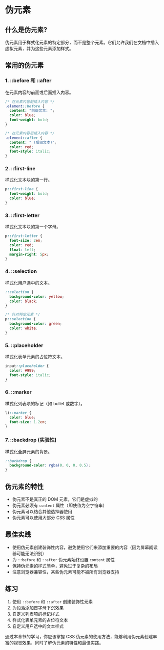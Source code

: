 # 伪元素

## 什么是伪元素?
伪元素用于样式化元素的特定部分，而不是整个元素。它们允许我们在文档中插入虚拟元素，并为这些元素添加样式。

## 常用的伪元素

### 1. ::before 和 ::after
在元素内容的前面或后面插入内容。

```css
/* 在元素内容前插入内容 */
.element::before {
  content: "前缀文本: ";
  color: blue;
  font-weight: bold;
}

/* 在元素内容后插入内容 */
.element::after {
  content: " (后缀文本)";
  color: red;
  font-style: italic;
}
```

### 2. ::first-line
样式化文本块的第一行。

```css
p::first-line {
  font-weight: bold;
  color: blue;
}
```

### 3. ::first-letter
样式化文本块的第一个字母。

```css
p::first-letter {
  font-size: 2em;
  color: red;
  float: left;
  margin-right: 5px;
}
```

### 4. ::selection
样式化用户选中的文本。

```css
::selection {
  background-color: yellow;
  color: black;
}

/* 针对特定元素 */
p::selection {
  background-color: green;
  color: white;
}
```

### 5. ::placeholder
样式化表单元素的占位符文本。

```css
input::placeholder {
  color: #999;
  font-style: italic;
}
```

### 6. ::marker
样式化列表项的标记（如 bullet 或数字）。

```css
li::marker {
  color: blue;
  font-size: 1.2em;
}
```

### 7. ::backdrop (实验性)
样式化全屏元素的背景。

```css
::backdrop {
  background-color: rgba(0, 0, 0, 0.5);
}
```

## 伪元素的特性
- 伪元素不是真正的 DOM 元素，它们是虚拟的
- 伪元素必须有 `content` 属性（即使值为空字符串）
- 伪元素可以结合其他选择器使用
- 伪元素可以使用大部分 CSS 属性

## 最佳实践
- 使用伪元素创建装饰性内容，避免使用它们来添加重要的内容（因为屏幕阅读器可能无法识别）
- 为 `::before` 和 `::after` 伪元素始终设置 `content` 属性
- 保持伪元素的样式简单，避免过于复杂的布局
- 注意浏览器兼容性，某些伪元素可能不被所有浏览器支持

## 练习
1. 使用 `::before` 和 `::after` 创建装饰性元素
2. 为段落添加首字母下沉效果
3. 自定义列表项的标记样式
4. 样式化表单元素的占位符文本
5. 自定义用户选中的文本样式

通过本章节的学习，你应该掌握 CSS 伪元素的使用方法，能够利用伪元素创建丰富的视觉效果，同时了解伪元素的特性和最佳实践。